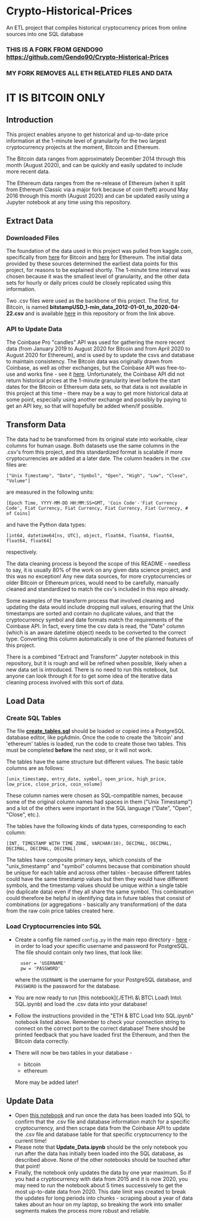 # Crypto-Historical-Prices
An ETL project that compiles historical cryptocurrency prices from online sources into one SQL database

### THIS IS A FORK FROM GENDO90 https://github.com/Gendo90/Crypto-Historical-Prices
### MY FORK REMOVES ALL ETH RELATED FILES AND DATA
# IT IS BITCOIN ONLY

## Introduction
This project enables anyone to get historical and up-to-date price information at the 1-minute level of granularity for the two largest cryptocurrency projects at the moment, Bitcoin and Ethereum. 

The Bitcoin data ranges from approximately December 2014 through this month (August 2020), and can be quickly and easily updated to include more recent data. 

The Ethereum data ranges from the re-release of Ethereum (when it split from Ethereum Classic via a major fork because of coin theft) around May 2016 through this month (August 2020) and can be updated easily using a Jupyter notebook at any time using this repository.


## Extract Data

### Downloaded Files

The foundation of the data used in this project was pulled from kaggle.com, specifically from [here](https://www.kaggle.com/mczielinski/bitcoin-historical-data) for Bitcoin and [here](https://www.kaggle.com/prasoonkottarathil/ethereum-historical-dataset) for Ethereum. The initial data provided by these sources determined the earliest data points for this project, for reasons to be explained shortly. The 1-minute time interval was chosen because it was the smallest level of granularity, and the other data sets for hourly or daily prices could be closely replicated using this information. 

Two .csv files were used as the backbone of this project. The first, for Bitcoin, is named **bitstampUSD_1-min_data_2012-01-01_to_2020-04-22.csv**
and is available [here]() in this repository or from the link above.

### API to Update Data

The Coinbase Pro "candles" API was used for gathering the more recent data (from January 2019 to August 2020 for Bitcoin and from April 2020 to August 2020 for Ethereum), and is used by to update the csvs and database to maintain consistency. The Bitcoin  data was originally drawn from Coinbase, as well as other exchanges, but the Coinbase API was free-to-use and works fine - see it [here](https://docs.pro.coinbase.com/#get-historic-rates). Unfortunately, the Coinbase API did not return historical prices at the 1-minute granularity level before the start dates for the Bitcoin or Ethereum data sets, so that data is not available in this project at this time - there may be a way to get more historical data at some point, especially using another exchange and possibly by paying to get an API key, so that will hopefully be added when/if possible.

## Transform Data 

The data had to be transformed from its original state into workable, clear
columns for human usage. Both datasets use the same columns in the .csv's from this project, and this standardized format is scalable if more cryptocurrencies are added at a later date. The column headers in the .csv 
files are:

`["Unix Timestamp", "Date", "Symbol", "Open", "High", "Low", "Close", "Volume"]`

are measured in the following units: 

`[Epoch Time, YYYY-MM-DD HH:MM:SS+GMT, 'Coin Code'-'Fiat Currency Code', Fiat Currency, Fiat Currency, Fiat Currency, Fiat Currency, # of Coins]`

and have the Python data types: 

`[int64, datetime64[ns, UTC], object, float64, float64, float64, float64, float64]`

respectively.

The data cleaning process is beyond the scope of this README - needless to say, it is usually 80% of the work on any given data science project, and this was no exception! Any new data sources, for more cryptocurrencies or older Bitcoin or Ethereum prices, would need to be carefully, manually cleaned and standardized to match the csv's included in this repo already. 

Some examples of the transform process that involved cleaning and updating the data would include dropping null values, ensuring that the Unix timestamps are sorted and contain no duplicate values, and that the cryptocurrency symbol and date formats match the requirements of the Coinbase API. In fact, every time the csv data is read, the "Date" column (which is an aware datetime object) needs to be converted to the correct 
type. Converting this column automatically is one of the planned features of this project.

There is a combined "Extract and Transform" Jupyter notebook in this repository, but it is rough and will be refined when possible, likely when a new data set is introduced. There is no need to run this notebook, but anyone can look through it for to get some idea of the iterative data cleaning process involved with this sort of data.

## Load Data

### Create SQL Tables

The file [**create_tables.sql**](./create_tables.sql) should be loaded or copied into a PostgreSQL database editor, like pgAdmin. Once the code to create the 'bitcoin' and 'ethereum' tables is loaded, run the code to create those two tables. This must be completed **before** the next step, or it will not work.

The tables have the same structure but different values. The basic table columns are as follows:

`[unix_timestamp, entry_date, symbol, open_price, high_price, low_price, close_price, coin_volume]`

These column names were chosen as SQL-compatible names, because some of the original column names had spaces in them ("Unix Timestamp") and a lot of the others were important in the SQL language ("Date", "Open", "Close", etc.).

The tables have the following kinds of data types, corresponding to each column:

`[INT, TIMESTAMP WITH TIME ZONE, VARCHAR(10), DECIMAL, DECIMAL, DECIMAL, DECIMAL, DECIMAL]`

The tables have composite primary keys, which consists of the "unix_timestamp" and "symbol" columns because that combination should be unique for each table and across other tables - because different tables could have the same timestamp values but then they would have different symbols, and the timestamp values should be unique within a single table (no duplicate data) even if they all share the same symbol. This combination could therefore be helpful in identifying data in future tables that consist of combinations (or aggregations - basically any transformation) of the data from the raw coin price tables created here.


### Load Cryptocurrencies into SQL

* Create a config file named `config.py` in the main repo directory - [here](./)  - in order to load your specific username and password for PostgreSQL. The file should contain only two lines, that look like: 

        user = 'USERNAME'
        pw = 'PASSWORD'
    where the `USERNAME` is the username for your PostgreSQL database, and `PASSWORD` is the password for the database.

* You are now ready to run [this notebook](./ETH\ \&\ BTC\ Load\ Into\ SQL.ipynb) and load the .csv data into your database!
* Follow the instructions provided in the "ETH & BTC Load Into SQL.ipynb" notebook listed above. Remember to check your connection string to connect on the correct port to the correct database! There should be printed feedback that you have loaded first the Ethereum, and then the Bitcoin data correctly.
* There will now be two tables in your database - 
    * bitcoin
    * ethereum

    More may be added later!

## Update Data

* Open [this notebook](./Update_Data.ipynb) and run once the data has been loaded into SQL to confirm that the .csv file and database information match for a specific cryptocurrency, and then scrape data from the Coinbase API to update the .csv file and database table for that specific cryptocurrency to the current time!
* Please note that **Update_Data.ipynb** should be the only notebook you run after the data has initially been loaded into the SQL database, as described above. None of the other notebooks should be touched after that point!
* Finally, the notebook only updates the data by one year maximum. So if you had a cryptocurrency with data from 2015 and it is now 2020, you may need to run the notebook about 5 times successively to get the most up-to-date data from 2020. This date limit was created to break the updates for long periods into chunks - scraping about a year of data takes about an hour on my laptop, so breaking the work into smaller segments makes the process more robust and reliable.
